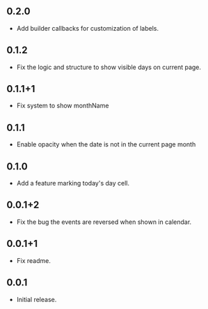 ## 0.2.0
* Add builder callbacks for customization of labels.

## 0.1.2
* Fix the logic and structure to show visible days on current page.

## 0.1.1+1
* Fix system to show monthName

## 0.1.1
* Enable opacity when the date is not in the current page month

## 0.1.0
* Add a feature marking today's day cell.

## 0.0.1+2
* Fix the bug the events are reversed when shown in calendar.

## 0.0.1+1
* Fix readme.

## 0.0.1

* Initial release.
